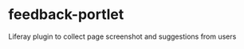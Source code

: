 feedback-portlet
================

Liferay plugin to collect page screenshot and suggestions from users
